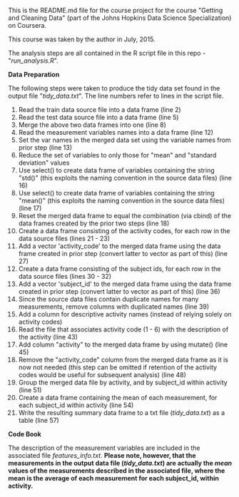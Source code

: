 This is the README.md file for the course project for the course "Getting and Cleaning Data" (part of the Johns Hopkins Data Science Specialization) on Coursera.

This course was taken by the author in July, 2015.

The analysis steps are all contained in the R script file in this repo - "*run_analysis.R*".

**Data Preparation**

The following steps were taken to produce the tidy data set found in the output file "*tidy_data.txt*".  The line numbers refer to lines in the script file.

1. Read the train data source file into a data frame (line 2)
2. Read the test data source file into a data frame (line 5)
3. Merge the above two data frames into one (line 8)
4. Read the measurement variables names into a data frame (line 12)
5. Set the var names in the merged data set using the variable names from prior step (line 13)
6. Reduce the set of variables to only those for "mean" and "standard deviation" values
  1. Use select() to create data frame of variables containing the string "std()" (this exploits the naming convention in the source data files) (line 16)
  2. Use select() to create data frame of variables containing the string "mean()" (this exploits the naming convention in the source data files) (line 17)
  3. Reset the merged data frame to equal the combination (via cbind) of the data frames created by the prior two steps (line 18)
7. Create a data frame consisting of the activity codes, for each row in the data source files (lines 21 - 23)
8. Add a vector 'activity_code' to the merged data frame using the data frame created in prior step (convert latter to vector as part of this) (line 27)
9. Create a data frame consisting of the subject ids, for each row in the data source files (lines 30 - 32)
10. Add a vector 'subject_id' to the merged data frame using the data frame created in prior step (convert latter to vector as part of this) (line 36)
11. Since the source data files contain duplicate names for many measurements, remove columns with duplicated names (line 39)
12. Add a column for descriptive activity names (instead of relying solely on activity codes)
  1. Read the file that associates activity code (1 - 6) with the description of the activity (line 43)
  2. Add column "activity" to the merged data frame by using mutate() (line 45)
13. Remove the "activity_code" column from the merged data frame as it is now not needed (this step can be omitted if retention of the activity codes would be useful for subsequent analysis) (line 48)
14. Group the merged data file by activity, and by subject_id within activity (line 51)
15. Create a data frame containing the mean of each measurement, for each subject_id within activity (line 54)
16. Write the resulting summary data frame to a txt file (*tidy_data.txt*) as a table (line 57)

**Code Book**

The description of the measurement variables are included in the associated file *features_info.txt*.  **Please note, however, that the measurements in the output data file (*tidy_data.txt*) are actually the *mean* values of the measurements described in the associated file, where the mean is the average of each measurement for each subject_id, within activity.**
